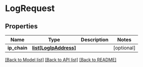 # LogRequest

## Properties
Name | Type | Description | Notes
------------ | ------------- | ------------- | -------------
**ip_chain** | [**list[LogIpAddress]**](LogIpAddress.md) |  | [optional] 

[[Back to Model list]](../README.md#documentation-for-models) [[Back to API list]](../README.md#documentation-for-api-endpoints) [[Back to README]](../README.md)

